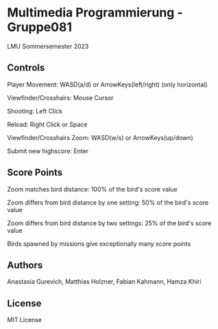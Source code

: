 # Multimedia Programmierung - Gruppe081
LMU Sommersemester 2023

## Controls
Player Movement: WASD(a/d) or ArrowKeys(left/right) (only horizontal)

Viewfinder/Crosshairs: Mouse Cursor

Shooting: Left Click

Reload: Right Click or Space

Viewfinder/Crosshairs Zoom: WASD(w/s) or ArrowKeys(up/down)

Submit new highscore: Enter

## Score Points
Zoom matches bird distance: 100% of the bird's score value

Zoom differs from bird distance by one setting: 50% of the bird's score value

Zoom differs from bird distance by two settings: 25% of the bird's score value

Birds spawned by missions give exceptionally many score points

## Authors
Anastasia Gurevich, Matthias Holzner, Fabian Kahmann, Hamza Khiri

## License
MIT License